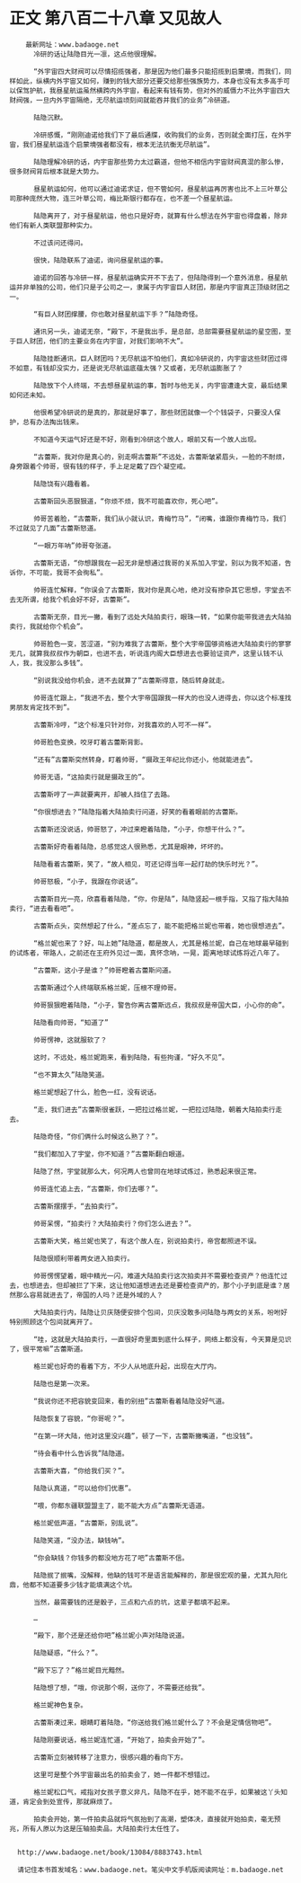 # 正文 第八百二十八章 又见故人
        最新网址：www.badaoge.net
          冷研的话让陆隐目光一凛，这点他很理解。
      
          “外宇宙四大财阀可以尽情招揽强者，那是因为他们最多只能招揽到启蒙境，而我们，同样如此，纵横内外宇宙又如何，赚到的钱大部分还要交给那些强族势力，本身也没有太多高手可以保驾护航，我昼星航运虽然横跨内外宇宙，看起来有钱有势，但对外的威慑力不比外宇宙四大财阀强，一旦内外宇宙隔绝，无尽航运顷刻间就能吞并我们的业务”冷研道。
      
          陆隐沉默。
      
          冷研感慨，“刚刚迪诺给我们下了最后通牒，收购我们的业务，否则就全面打压，在外宇宙，我们昼星航运连个启蒙境强者都没有，根本无法抗衡无尽航运”。
      
          陆隐理解冷研的话，内宇宙那些势力太过霸道，但他不相信内宇宙财阀真混的那么惨，很多财阀背后根本就是大势力。
      
          昼星航运如何，他可以通过迪诺求证，但不管如何，昼星航运再厉害也比不上三叶草公司那种庞然大物，连三叶草公司，梅比斯银行都存在，也不差一个昼星航运。
      
          陆隐离开了，对于昼星航运，他也只是好奇，就算有什么想法在外宇宙也得盘着，除非他们有新人类联盟那种实力。
      
          不过该问还得问。
      
          很快，陆隐联系了迪诺，询问昼星航运的事。
      
          迪诺的回答与冷研一样，昼星航运确实开不下去了，但陆隐得到一个意外消息，昼星航运并非单独的公司，他们只是子公司之一，隶属于内宇宙巨人财团，那是内宇宙真正顶级财团之一。
      
          “有巨人财团撑腰，你也敢对昼星航运下手？”陆隐奇怪。
      
          通讯另一头，迪诺无奈，“殿下，不是我出手，是总部，总部需要昼星航运的星空图，至于巨人财团，他们的主要业务在内宇宙，对我们影响不大”。
      
          陆隐挂断通讯，巨人财团吗？无尽航运不怕他们，真如冷研说的，内宇宙这些财团过得不如意，有钱却没实力，还是说无尽航运底蕴太强？又或者，无尽航运膨胀了？
      
          陆隐放下个人终端，不去想昼星航运的事，暂时与他无关，内宇宙遭逢大变，最后结果如何还未知。
      
          他很希望冷研说的是真的，那就是好事了，那些财团就像一个个钱袋子，只要没人保护，总有办法掏出钱来。
      
          不知道今天运气好还是不好，刚看到冷研这个故人，眼前又有一个故人出现。
      
          “古蕾斯，我对你是真心的，别走啊古蕾斯”不远处，古蕾斯皱紧眉头，一脸的不耐烦，身旁跟着个帅哥，很有钱的样子，手上足足戴了四个凝空戒。
      
          陆隐饶有兴趣看着。
      
          古蕾斯回头恶狠狠道，“你烦不烦，我不可能喜欢你，死心吧”。
      
          帅哥苦着脸，“古蕾斯，我们从小就认识，青梅竹马”，“闭嘴，谁跟你青梅竹马，我们不过就见了几面”古蕾斯怒道。
      
          “一眼万年呐”帅哥夸张道。
      
          古蕾斯无语，“你想跟我在一起无非是想通过我哥的关系加入宇堂，别以为我不知道，告诉你，不可能，我哥不会徇私”。
      
          帅哥连忙解释，“你误会了古蕾斯，我对你是真心地，绝对没有掺杂其它思想，宇堂去不去无所谓，给我个机会好不好，古蕾斯”。
      
          古蕾斯无奈，目光一撇，看到了远处大陆拍卖行，眼珠一转，“如果你能带我进去大陆拍卖行，我就给你个机会”。
      
          帅哥脸色一变，苦涩道，“别为难我了古蕾斯，整个大宇帝国够资格进大陆拍卖行的寥寥无几，就算我叔叔作为朝臣，也进不去，听说连内阁大臣想进去也要验证资产，这里认钱不认人，我，我没那么多钱”。
      
          “别说我没给你机会，进不去就算了”古蕾斯得意，随后转身就走。
      
          帅哥连忙跟上，“我进不去，整个大宇帝国跟我一样大的也没人进得去，你以这个标准找男朋友肯定找不到”。
      
          古蕾斯冷哼，“这个标准只针对你，对我喜欢的人可不一样”。
      
          帅哥脸色变换，咬牙盯着古蕾斯背影。
      
          “还有”古蕾斯突然转身，盯着帅哥，“摄政王年纪比你还小，他就能进去”。
      
          帅哥无语，“这拍卖行就是摄政王的”。
      
          古蕾斯哼了一声就要离开，却被人挡住了去路。
      
          “你很想进去？”陆隐指着大陆拍卖行问道，好笑的看着眼前的古蕾斯。
      
          古蕾斯还没说话，帅哥怒了，冲过来瞪着陆隐，“小子，你想干什么？”。
      
          古蕾斯好奇看着陆隐，总感觉这人很熟悉，尤其是眼神，坏坏的。
      
          陆隐看着古蕾斯，笑了，“故人相见，可还记得当年一起打劫的快乐时光？”。
      
          帅哥怒极，“小子，我跟在你说话”。
      
          古蕾斯目光一亮，欣喜看着陆隐，“你，你是陆”，陆隐竖起一根手指，又指了指大陆拍卖行，“进去看看吧”。
      
          古蕾斯点头，突然想起了什么，“差点忘了，能不能把格兰妮也带着，她也很想进去”。
      
          “格兰妮也来了？好，叫上她”陆隐道，都是故人，尤其是格兰妮，自己在地球最早碰到的试炼者，带路人，之前还在王府外见过一面，真怀念呐，一晃，距离地球试炼将近八年了。
      
          “古蕾斯，这小子是谁？”帅哥瞪着古蕾斯问道。
      
          古蕾斯通过个人终端联系格兰妮，压根不理帅哥。
      
          帅哥狠狠瞪着陆隐，“小子，警告你离古蕾斯远点，我叔叔是帝国大臣，小心你的命”。
      
          陆隐看向帅哥，“知道了”
      
          帅哥愣神，这就服软了？
      
          这时，不远处，格兰妮跑来，看到陆隐，有些拘谨，“好久不见”。
      
          “也不算太久”陆隐笑道。
      
          格兰妮想起了什么，脸色一红，没有说话。
      
          “走，我们进去”古蕾斯很雀跃，一把拉过格兰妮，一把拉过陆隐，朝着大陆拍卖行走去。
      
          陆隐奇怪，“你们俩什么时候这么熟了？”。
      
          “我们都加入了宇堂，你不知道？”古蕾斯翻白眼道。
      
          陆隐了然，宇堂就那么大，何况两人也曾同在地球试炼过，熟悉起来很正常。
      
          帅哥连忙追上去，“古蕾斯，你们去哪？”。
      
          古蕾斯摆摆手，“去拍卖行”。
      
          帅哥呆愣，“拍卖行？大陆拍卖行？你们怎么进去？”。
      
          古蕾斯大笑，格兰妮也笑了，有这个故人在，别说拍卖行，帝宫都照进不误。
      
          陆隐很顺利带着两女进入拍卖行。
      
          帅哥愣愣望着，眼中精光一闪，难道大陆拍卖行这次拍卖并不需要检查资产？他连忙过去，也想进去，但却被拦了下来，这让他知道想进去还是要检查资产的，那个小子到底是谁？居然那么容易就进去了，帝国的人吗？还是外域的人？
      
          大陆拍卖行内，陆隐让贝庆随便安排个包间，贝庆没敢多问陆隐与两女的关系，吩咐好特别照顾这个包间就离开了。
      
          “哇，这就是大陆拍卖行，一直很好奇里面到底什么样子，网络上都没有，今天算是见识了，很平常嘛”古蕾斯道。
      
          格兰妮也好奇的看着下方，不少人从地底升起，出现在大厅内。
      
          陆隐也是第一次来。
      
          “我说你还不把容貌变回来，看的别扭”古蕾斯看着陆隐没好气道。
      
          陆隐恢复了容貌，“你哥呢？”。
      
          “在第一环大陆，他对这里没兴趣”，顿了一下，古蕾斯撇嘴道，“也没钱”。
      
          “待会看中什么告诉我”陆隐道。
      
          古蕾斯大喜，“你给我们买？”。
      
          陆隐认真道，“可以给你们优惠”。
      
          “喂，你都东疆联盟盟主了，能不能大方点”古蕾斯无语道。
      
          格兰妮低声道，“古蕾斯，别乱说”。
      
          陆隐笑道，“没办法，缺钱呐”。
      
          “你会缺钱？你钱多的都没地方花了吧”古蕾斯不信。
      
          陆隐抿了抿嘴，没解释，他缺的钱可不是语言能解释的，那是很宏观的量，尤其九阳化鼎，他都不知道要多少钱才能填满这个坑。
      
          当然，最需要钱的还是骰子，三点和六点的坑，这辈子都填不起来。
      
          …
      
          “殿下，那个还是还给你吧”格兰妮小声对陆隐说道。
      
          陆隐疑惑，“什么？”。
      
          “殿下忘了？”格兰妮目光黯然。
      
          陆隐想了想，“哦，你说那个啊，送你了，不需要还给我”。
      
          格兰妮神色复杂。
      
          古蕾斯凑过来，眼睛盯着陆隐，“你送给我们格兰妮什么了？不会是定情信物吧”。
      
          陆隐刚要说话，格兰妮连忙道，“开始了，拍卖会开始了”。
      
          古蕾斯立刻被转移了注意力，很感兴趣的看向下方。
      
          这里可是整个外宇宙最出名的拍卖会了，她一件都不想错过。
      
          格兰妮松口气，戒指对女孩子意义非凡，陆隐不在乎，她不能不在乎，如果被这丫头知道，肯定会到处宣传，那就麻烦了。
      
          拍卖会开始，第一件拍卖品就将气氛抬到了高潮，塑体决，直接就开始拍卖，毫无预兆，所有人原以为这是压轴拍卖品，大陆拍卖行太任性了。
      
      
      http://www.badaoge.net/book/13084/8883743.html
      
      请记住本书首发域名：www.badaoge.net。笔尖中文手机版阅读网址：m.badaoge.net